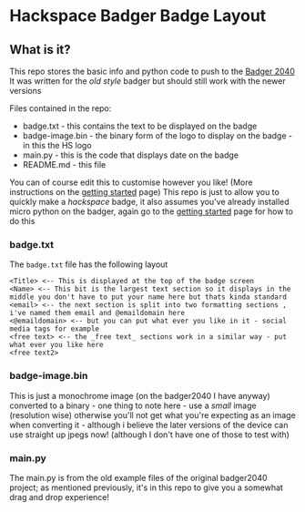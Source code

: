# Hackspace Badger Badge Layout

## What is it?
This repo stores the basic info and python code to push to the [Badger 2040][1]
It was written for the _old style_ badger but should still work with the newer versions 

Files contained in the repo:
- badge.txt - this contains the text to be displayed on the badge
- badge-image.bin - the binary form of the logo to display on the badge - in this the HS logo
- main.py - this is the code that displays date  on the badge
- README.md - this file


You can of course edit this to customise however you like! (More instructions on the [getting started][2] page)
This repo is just to allow you to quickly make a _hackspace_ badge, it also assumes you've already installed micro python on the badger, again go to the [getting started][2] page for how to do this

### badge.txt
The `badge.txt` file has the following layout
```
<Title> <-- This is displayed at the top of the badge screen
<Name> <-- This bit is the largest text section so it displays in the middle you don't have to put your name here but thats kinda standard 
<email> <-- the next section is split into two formatting sections , i've named them email and @emaildomain here
<@emaildomain> <-- but you can put what ever you like in it - social media tags for example
<free text> <-- the _free text_ sections work in a similar way - put what ever you like here
<free text2>

```

### badge-image.bin
This is just a monochrome image (on the badger2040 I have anyway) converted to a binary - one thing to note here - use a _small_ image (resolution wise)
otherwise you'll not get what you're expecting as an image when converting it - although i believe the later versions of the device can use straight up jpegs now! (although I don't have one of those to test with)

### main.py
The main.py is from the old example files of the original badger2040 project; as mentioned previously, it's in this repo to give you a somewhat drag and drop experience!


[1]: <https://pimoroni.com/badger2040> "Badger2040"
[2]: <https://learn.pimoroni.com/article/getting-started-with-badger-2040> "Getting Started"
